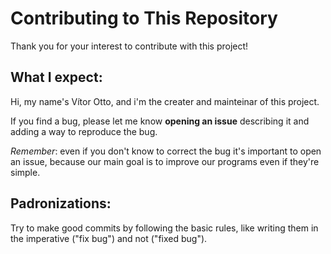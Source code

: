# Contributing to This Repository

Thank you for your interest to contribute with this project!

## What I expect:

Hi, my name's Vítor Otto, and i'm the creater and mainteinar of this project.

If you find a bug, please let me know **opening an issue** describing it and adding a way to reproduce the bug.

*Remember*: even if you don't know to correct the bug it's important to open an issue, because our main goal is to improve our programs even if they're simple.

## Padronizations:

Try to make good commits by following the basic rules, like writing them in the imperative ("fix bug") and not ("fixed bug").
